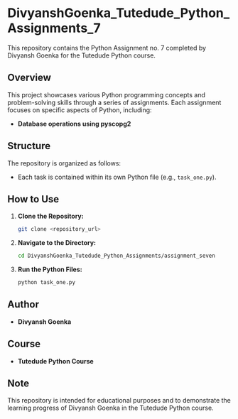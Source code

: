 # DivyanshGoenka_Tutedude_Python_Assignments_7

This repository contains the Python Assignment no. 7 completed by Divyansh Goenka for the Tutedude Python course.

## Overview

This project showcases various Python programming concepts and problem-solving skills through a series of assignments.
Each assignment focuses on specific aspects of Python, including:

* **Database operations using pyscopg2**

## Structure

The repository is organized as follows:

* Each task is contained within its own Python file (e.g., `task_one.py`).

## How to Use

1. **Clone the Repository:**
   ```bash
   git clone <repository_url>
   ```
2. **Navigate to the Directory:**
   ```bash
   cd DivyanshGoenka_Tutedude_Python_Assignments/assignment_seven
   ```
4. **Run the Python Files:**
   ```bash
   python task_one.py
   ```

## Author

* **Divyansh Goenka**

## Course

* **Tutedude Python Course**

## Note

This repository is intended for educational purposes and to demonstrate the learning progress of Divyansh Goenka in the
Tutedude Python course.
